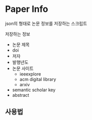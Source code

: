 # Paper Info

json의 형태로 논문 정보를 저장하는 스크립트 

저장하는 정보

- 논문 제목
- doi
- 저자 
- 발행년도
- 논문 사이트 
  - ieeexplore
  - acm digital library
  - arxiv
- semantic scholar key
- abstract

## 사용법 

